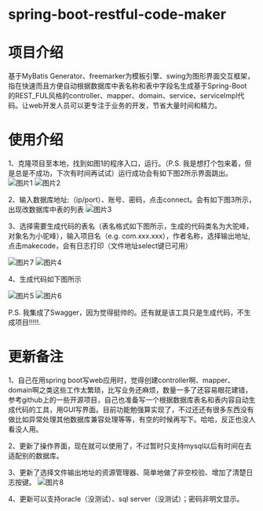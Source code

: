 # spring-boot-restful-code-maker

# 项目介绍
基于MyBatis Generator、freemarker为模板引擎、swing为图形界面交互框架，指在快速而且方便自动根据数据库中表名称和表中字段名生成基于Spring-Boot 的REST_FUL风格的controller、mapper、domain、service、serviceImpl代码。让web开发人员可以更专注于业务的开发，节省大量时间和精力。

# 使用介绍
1、克隆项目至本地，找到如图1的程序入口，运行。（P.S. 我是想打个包来着，但是总是不成功，下次有时间再试试）运行成功会有如下图2所示界面跳出。
![图片1](https://github.com/JmIsMe/spring-boot-restful-code-maker/blob/master/img/1.jpg)
![图片2](https://github.com/JmIsMe/spring-boot-restful-code-maker/blob/master/img/2.jpg)

2、输入数据库地址:（ip/port）、账号、密码，点击connect。会有如下图3所示，出现改数据库中表的列表
![图片3](https://github.com/JmIsMe/spring-boot-restful-code-maker/blob/master/img/3.jpg)

3、选择需要生成代码的表名（表名格式如下图所示，生成的代码类名为大驼峰，对象名为小驼峰），输入项目名（e.g. com.xxx.xxx），作者名称，选择输出地址,点击makecode，会有日志打印（文件地址select键已可用）

![图片7](https://github.com/JmIsMe/spring-boot-restful-code-maker/blob/master/img/7.jpg)
![图片4](https://github.com/JmIsMe/spring-boot-restful-code-maker/blob/master/img/4.jpg)

4、生成代码如下图所示

![图片5](https://github.com/JmIsMe/spring-boot-restful-code-maker/blob/master/img/5.png)
![图片6](https://github.com/JmIsMe/spring-boot-restful-code-maker/blob/master/img/6.png)


P.S. 我集成了Swagger，因为觉得挺帅的。还有就是该工具只是生成代码，不生成项目!!!!!.

# 更新备注

1、自己在用spring boot写web应用时，觉得创建controller啊、mapper、domain啊之类这些工作太繁琐，比写业务还麻烦，数量一多了还容易眼花建错，参考github上的一些开源项目，自己也准备写一个根据数据库表名和表内容自动生成代码的工具，用GUI写界面。目前功能勉强算实现了，不过还还有很多东西没有做比如异常处理其他数据库兼容处理等等，有空的时候再写下。哈哈，反正也没人看没人用。

2、更新了操作界面，现在就可以使用了，不过暂时只支持mysql以后有时间在去适配别的数据库。

3、更新了选择文件输出地址的资源管理器、简单地做了非空校验、增加了清楚日志按键。
![图片8](https://github.com/JmIsMe/spring-boot-restful-code-maker/blob/master/img/8.jpg)

4、更新可以支持oracle（没测试）、sql server（没测试）；密码非明文显示。

